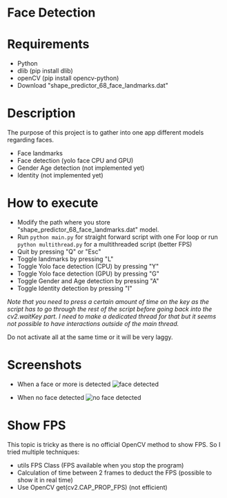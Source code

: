 # Face Detection

# Requirements
- Python
- dlib  (pip install dlib)
- openCV (pip install opencv-python)
- Download "shape_predictor_68_face_landmarks.dat"

# Description
The purpose of this project is to gather into one app different models regarding faces.
- Face landmarks
- Face detection (yolo face CPU and GPU)
- Gender Age detection (not implemented yet)
- Identity (not implemented yet)

# How to execute
- Modify the path where you store "shape_predictor_68_face_landmarks.dat" model.
- Run `python main.py` for straight forward script with one For loop or run `python multithread.py` for a multithreaded script (better FPS)
- Quit by pressing "Q" or "Esc"
- Toggle landmarks by pressing "L"
- Toggle Yolo face detection (CPU) by pressing "Y" 
- Toggle Yolo face detection (GPU) by pressing "G"
- Toggle Gender and Age detection by pressing "A"
- Toggle Identity detection by pressing "I"

*Note that you need to press a certain amount of time on the key as the script has to go through the rest of the script before going back into the cv2.waitKey part. I need to make a dedicated thread for that but it seems not possible to have interactions outside of the main thread.*

Do not activate all at the same time or it will be very laggy.

# Screenshots
- When a face or more is detected
![face detected](https://user-images.githubusercontent.com/24222091/117327830-51290380-ae93-11eb-8752-16742be303c2.png)


- When no face detected
![no face detected](https://user-images.githubusercontent.com/24222091/117327856-571ee480-ae93-11eb-9bf7-4077053e9e6c.png)

# Show FPS
This topic is tricky as there is no official OpenCV method to show FPS. 
So I tried multiple techniques:
- utils FPS Class (FPS available when you stop the program)
- Calculation of time between 2 frames to deduct the FPS (possible to show it in real time)
- Use OpenCV get(cv2.CAP_PROP_FPS) (not efficient)

